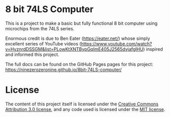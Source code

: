 # 8 bit 74LS Computer

This is a project to make a basic but fully functional 8 bit computer using microchips from the 74LS series.

Enormous credit is due to Ben Eater (https://eater.net/) whose simply excellent series of YouTube videos (https://www.youtube.com/watch?v=HyznrdDSSGM&list=PLowKtXNTBypGqImE405J2565dvjafglHU) inspired and informed this project.

The full docs can be found on the GitHub Pages pages for this project: https://ninezerozeronine.github.io/8bit-74LS-computer/

# License

The content of this project itself is licensed under the [Creative Commons Attribution 3.0 license](http://creativecommons.org/licenses/by/3.0/us/deed.en_US), and any code used is licensed under the [MIT license](http://opensource.org/licenses/mit-license.php).